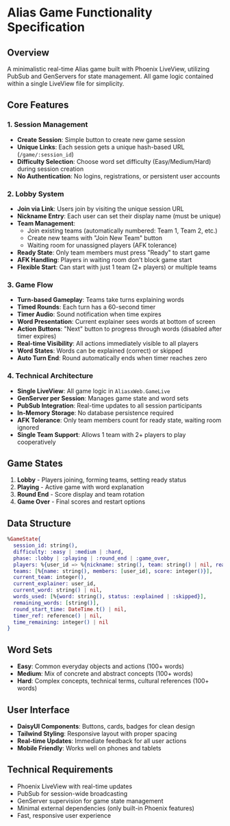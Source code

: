 # Alias Game Functionality Specification

## Overview
A minimalistic real-time Alias game built with Phoenix LiveView, utilizing PubSub and GenServers for state management. All game logic contained within a single LiveView file for simplicity.

## Core Features

### 1. Session Management
- **Create Session**: Simple button to create new game session
- **Unique Links**: Each session gets a unique hash-based URL (`/game/:session_id`)
- **Difficulty Selection**: Choose word set difficulty (Easy/Medium/Hard) during session creation
- **No Authentication**: No logins, registrations, or persistent user accounts

### 2. Lobby System
- **Join via Link**: Users join by visiting the unique session URL
- **Nickname Entry**: Each user can set their display name (must be unique)
- **Team Management**: 
  - Join existing teams (automatically numbered: Team 1, Team 2, etc.)
  - Create new teams with "Join New Team" button
  - Waiting room for unassigned players (AFK tolerance)
- **Ready State**: Only team members must press "Ready" to start game
- **AFK Handling**: Players in waiting room don't block game start
- **Flexible Start**: Can start with just 1 team (2+ players) or multiple teams

### 3. Game Flow
- **Turn-based Gameplay**: Teams take turns explaining words
- **Timed Rounds**: Each turn has a 60-second timer
- **Timer Audio**: Sound notification when time expires
- **Word Presentation**: Current explainer sees words at bottom of screen
- **Action Buttons**: "Next" button to progress through words (disabled after timer expires)
- **Real-time Visibility**: All actions immediately visible to all players
- **Word States**: Words can be explained (correct) or skipped
- **Auto Turn End**: Round automatically ends when timer reaches zero

### 4. Technical Architecture
- **Single LiveView**: All game logic in `AliasxWeb.GameLive`
- **GenServer per Session**: Manages game state and word sets
- **PubSub Integration**: Real-time updates to all session participants
- **In-Memory Storage**: No database persistence required
- **AFK Tolerance**: Only team members count for ready state, waiting room ignored
- **Single Team Support**: Allows 1 team with 2+ players to play cooperatively

## Game States
1. **Lobby** - Players joining, forming teams, setting ready status
2. **Playing** - Active game with word explanation
3. **Round End** - Score display and team rotation
4. **Game Over** - Final scores and restart options

## Data Structure
```elixir
%GameState{
  session_id: string(),
  difficulty: :easy | :medium | :hard,
  phase: :lobby | :playing | :round_end | :game_over,
  players: %{user_id => %{nickname: string(), team: string() | nil, ready: boolean()}},
  teams: [%{name: string(), members: [user_id], score: integer()}],
  current_team: integer(),
  current_explainer: user_id,
  current_word: string() | nil,
  words_used: [%{word: string(), status: :explained | :skipped}],
  remaining_words: [string()],
  round_start_time: DateTime.t() | nil,
  timer_ref: reference() | nil,
  time_remaining: integer() | nil
}
```

## Word Sets
- **Easy**: Common everyday objects and actions (100+ words)
- **Medium**: Mix of concrete and abstract concepts (100+ words)  
- **Hard**: Complex concepts, technical terms, cultural references (100+ words)

## User Interface
- **DaisyUI Components**: Buttons, cards, badges for clean design
- **Tailwind Styling**: Responsive layout with proper spacing
- **Real-time Updates**: Immediate feedback for all user actions
- **Mobile Friendly**: Works well on phones and tablets

## Technical Requirements
- Phoenix LiveView with real-time updates
- PubSub for session-wide broadcasting
- GenServer supervision for game state management
- Minimal external dependencies (only built-in Phoenix features)
- Fast, responsive user experience
